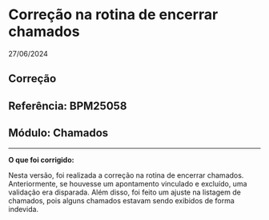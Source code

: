# Correção na rotina de encerrar chamados
27/06/2024
## Correção
## Referência: BPM25058
## Módulo: Chamados
***

**O que foi corrigido:**

Nesta versão, foi realizada a correção na rotina de encerrar chamados. Anteriormente, se houvesse um apontamento vinculado e excluído, uma validação era disparada. Além disso, foi feito um ajuste na listagem de chamados, pois alguns chamados estavam sendo exibidos de forma indevida.